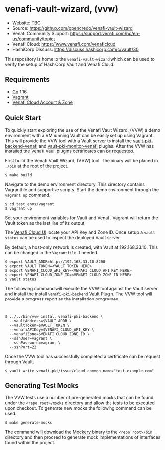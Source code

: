 # venafi-vault-wizard, (vvw)

-   Website: TBC
-   Source: https://github.com/opencredo/venafi-vault-wizard
-   Venafi Community Support: https://support.venafi.com/hc/en-us/community/topics
-   Venafi Cloud: https://www.venafi.com/venaficloud
-   HashiCorp Discuss: https://discuss.hashicorp.com/c/vault/30

This repository is home to the `venafi-vault-wizard` which can be used to verify the setup of HashiCorp Vault and Venafi Cloud.

## Requirements

-	[Go](https://golang.org/doc/install) 1.16
-   [Vagrant](https://www.vagrantup.com/downloads)
-   [Venafi Cloud Account & Zone](https://ui.venafi.cloud/login)

## Quick Start

To quickly start exploring the use of the Venafi Vault Wizard, (VVW) a demo environment 
with a VM running Vault can be easily set up using Vagrant.  This will provide the VVW tool with a 
Vault server to install the [vault-pki-backend-venafi](https://github.com/Venafi/vault-pki-backend-venafi) 
and [vault-pki-monitor-venafi](https://github.com/Venafi/vault-pki-monitor-venafi) plugins.  After the VVW has installed the 
Venafi Vault plugins certificates can be requested.

First build the Venafi Vault Wizard, (VVW) tool. The binary will be placed in `./bin` at the root of the project.
```shell
$ make build
```

Navigate to the demo environment directory. This directory contains Vagrantfile and supportive scripts. 
Start the demo environment through the `vagrant up` command.
```shell
$ cd test_envs/vagrant
$ vagrant up
```

Set your environment variables for Vault and Venafi.  Vagrant will return the Vault token as the last line of its output.

The [Venafi Cloud UI](https://ui.venafi.cloud/login) locate your API Key and Zone ID.
Once setup a `vault status` can be used to inspect the deployed Vault server.

By default, a host-only network is created, with Vault at 192.168.33.10.
This can be changed in the `Vagrantfile` if needed.

```shell
$ export VAULT_ADDR=http://192.168.33.10:8200
$ export VAULT_TOKEN=<VAULT TOKEN HERE>
$ export VENAFI_CLOUD_API_KEY=<VENAFI CLOUD API KEY HERE>
$ export VENAFI_CLOUD_ZONE_ID=<VENAFI CLOUD ZONE ID HERE>
$ vault status
```

The following command will execute the VVW tool against the Vault server and install the install `venafi-pki-backend` Vault Plugin.
The VVW tool will provide a progress report as the installation progresses.

```shell


$ ../../bin/vvw install venafi-pki-backend \
  --vaultAddress=$VAULT_ADDR \
  --vaultToken=$VAULT_TOKEN \
  --venafiAPIKey=$VENAFI_CLOUD_API_KEY \
  --venafiZone=$VENAFI_CLOUD_ZONE_ID \
  --sshUser=vagrant \
  --sshPassword=vagrant \
  --sshPort=22
```
Once the VVW tool has successfully completed a certificate can be request through Vault.
```shell
$ vault write venafi-pki/issue/cloud common_name="test.example.com"
```

## Generating Test Mocks

The VVW tests use a number of pre-generated mocks that can be found under the `<repo root>/mocks` directory and allow the 
tests to be executed upon checkout.  To generate new mocks the following command can be used.

```shell
$ make generate-mocks
```

The command will download the [Mockery](http://github.com/vektra/mockery/v2@v2.6.0) binary to the `<repo root>/bin` directory and 
then proceed to generate mock implementations of interfaces found within the project.
